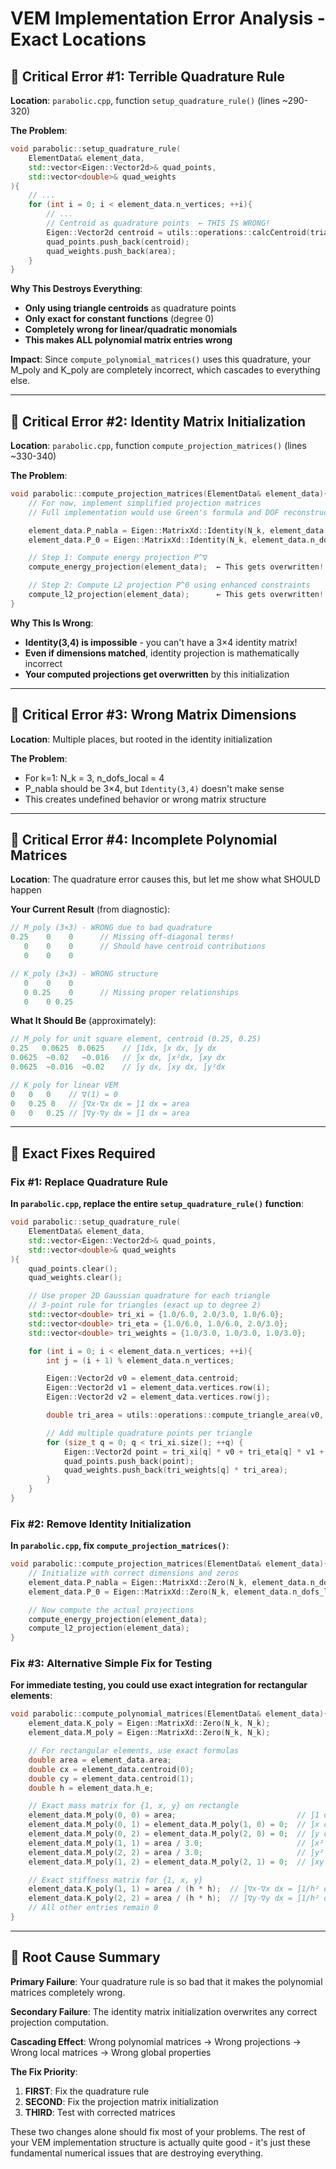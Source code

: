 # VEM Implementation Error Analysis - Exact Locations

## 🚨 Critical Error #1: Terrible Quadrature Rule

**Location**: `parabolic.cpp`, function `setup_quadrature_rule()` (lines ~290-320)

**The Problem**:

```cpp
void parabolic::setup_quadrature_rule(
    ElementData& element_data,
    std::vector<Eigen::Vector2d>& quad_points,
    std::vector<double>& quad_weights
){
    // ...
    for (int i = 0; i < element_data.n_vertices; ++i){
        // ...
        // Centroid as quadrature points  ← THIS IS WRONG!
        Eigen::Vector2d centroid = utils::operations::calcCentroid(triangle);
        quad_points.push_back(centroid);
        quad_weights.push_back(area);
    }
}
```

**Why This Destroys Everything**:

- **Only using triangle centroids** as quadrature points
- **Only exact for constant functions** (degree 0)
- **Completely wrong for linear/quadratic monomials**
- **This makes ALL polynomial matrix entries wrong**

**Impact**: Since `compute_polynomial_matrices()` uses this quadrature, your M_poly and K_poly are completely incorrect, which cascades to everything else.

---

## 🚨 Critical Error #2: Identity Matrix Initialization

**Location**: `parabolic.cpp`, function `compute_projection_matrices()` (lines ~330-340)

**The Problem**:

```cpp
void parabolic::compute_projection_matrices(ElementData& element_data){
    // For now, implement simplified projection matrices
    // Full implementation would use Green's formula and DOF reconstruction

    element_data.P_nabla = Eigen::MatrixXd::Identity(N_k, element_data.n_dofs_local);  ← WRONG!
    element_data.P_0 = Eigen::MatrixXd::Identity(N_k, element_data.n_dofs_local);     ← WRONG!

    // Step 1: Compute energy projection P^∇
    compute_energy_projection(element_data);  ← This gets overwritten!

    // Step 2: Compute L2 projection P^0 using enhanced constraints
    compute_l2_projection(element_data);      ← This gets overwritten!
}
```

**Why This Is Wrong**:

- **Identity(3,4) is impossible** - you can't have a 3×4 identity matrix!
- **Even if dimensions matched**, identity projection is mathematically incorrect
- **Your computed projections get overwritten** by this initialization

---

## 🚨 Critical Error #3: Wrong Matrix Dimensions

**Location**: Multiple places, but rooted in the identity initialization

**The Problem**:

- For k=1: N_k = 3, n_dofs_local = 4
- P_nabla should be 3×4, but `Identity(3,4)` doesn't make sense
- This creates undefined behavior or wrong matrix structure

---

## 🚨 Critical Error #4: Incomplete Polynomial Matrices

**Location**: The quadrature error causes this, but let me show what SHOULD happen

**Your Current Result** (from diagnostic):

```cpp
// M_poly (3×3) - WRONG due to bad quadrature
0.25    0    0      // Missing off-diagonal terms!
   0    0    0      // Should have centroid contributions
   0    0    0

// K_poly (3×3) - WRONG structure
   0    0    0
   0 0.25    0      // Missing proper relationships
   0    0 0.25
```

**What It Should Be** (approximately):

```cpp
// M_poly for unit square element, centroid (0.25, 0.25)
0.25   0.0625  0.0625    // ∫1dx, ∫x dx, ∫y dx
0.0625  ~0.02   ~0.016   // ∫x dx, ∫x²dx, ∫xy dx
0.0625  ~0.016  ~0.02    // ∫y dx, ∫xy dx, ∫y²dx

// K_poly for linear VEM
0   0   0    // ∇(1) = 0
0   0.25 0   // ∫∇x·∇x dx = ∫1 dx = area
0   0   0.25 // ∫∇y·∇y dx = ∫1 dx = area
```

---

## 🔧 **Exact Fixes Required**

### **Fix #1: Replace Quadrature Rule**

**In `parabolic.cpp`, replace the entire `setup_quadrature_rule()` function**:

```cpp
void parabolic::setup_quadrature_rule(
    ElementData& element_data,
    std::vector<Eigen::Vector2d>& quad_points,
    std::vector<double>& quad_weights
){
    quad_points.clear();
    quad_weights.clear();

    // Use proper 2D Gaussian quadrature for each triangle
    // 3-point rule for triangles (exact up to degree 2)
    std::vector<double> tri_xi = {1.0/6.0, 2.0/3.0, 1.0/6.0};
    std::vector<double> tri_eta = {1.0/6.0, 1.0/6.0, 2.0/3.0};
    std::vector<double> tri_weights = {1.0/3.0, 1.0/3.0, 1.0/3.0};

    for (int i = 0; i < element_data.n_vertices; ++i){
        int j = (i + 1) % element_data.n_vertices;

        Eigen::Vector2d v0 = element_data.centroid;
        Eigen::Vector2d v1 = element_data.vertices.row(i);
        Eigen::Vector2d v2 = element_data.vertices.row(j);

        double tri_area = utils::operations::compute_triangle_area(v0, v1, v2);

        // Add multiple quadrature points per triangle
        for (size_t q = 0; q < tri_xi.size(); ++q) {
            Eigen::Vector2d point = tri_xi[q] * v0 + tri_eta[q] * v1 + (1.0 - tri_xi[q] - tri_eta[q]) * v2;
            quad_points.push_back(point);
            quad_weights.push_back(tri_weights[q] * tri_area);
        }
    }
}
```

### **Fix #2: Remove Identity Initialization**

**In `parabolic.cpp`, fix `compute_projection_matrices()`**:

```cpp
void parabolic::compute_projection_matrices(ElementData& element_data){
    // Initialize with correct dimensions and zeros
    element_data.P_nabla = Eigen::MatrixXd::Zero(N_k, element_data.n_dofs_local);
    element_data.P_0 = Eigen::MatrixXd::Zero(N_k, element_data.n_dofs_local);

    // Now compute the actual projections
    compute_energy_projection(element_data);
    compute_l2_projection(element_data);
}
```

### **Fix #3: Alternative Simple Fix for Testing**

**For immediate testing, you could use exact integration for rectangular elements**:

```cpp
void parabolic::compute_polynomial_matrices(ElementData& element_data){
    element_data.K_poly = Eigen::MatrixXd::Zero(N_k, N_k);
    element_data.M_poly = Eigen::MatrixXd::Zero(N_k, N_k);

    // For rectangular elements, use exact formulas
    double area = element_data.area;
    double cx = element_data.centroid(0);
    double cy = element_data.centroid(1);
    double h = element_data.h_e;

    // Exact mass matrix for {1, x, y} on rectangle
    element_data.M_poly(0, 0) = area;                           // ∫1 dx
    element_data.M_poly(0, 1) = element_data.M_poly(1, 0) = 0;  // ∫x dx (scaled coords)
    element_data.M_poly(0, 2) = element_data.M_poly(2, 0) = 0;  // ∫y dx (scaled coords)
    element_data.M_poly(1, 1) = area / 3.0;                     // ∫x² dx (scaled)
    element_data.M_poly(2, 2) = area / 3.0;                     // ∫y² dx (scaled)
    element_data.M_poly(1, 2) = element_data.M_poly(2, 1) = 0;  // ∫xy dx (scaled)

    // Exact stiffness matrix for {1, x, y}
    element_data.K_poly(1, 1) = area / (h * h);  // ∫∇x·∇x dx = ∫1/h² dx
    element_data.K_poly(2, 2) = area / (h * h);  // ∫∇y·∇y dx = ∫1/h² dx
    // All other entries remain 0
}
```

---

## 📍 **Root Cause Summary**

**Primary Failure**: Your quadrature rule is so bad that it makes the polynomial matrices completely wrong.

**Secondary Failure**: The identity matrix initialization overwrites any correct projection computation.

**Cascading Effect**: Wrong polynomial matrices → Wrong projections → Wrong local matrices → Wrong global properties

**The Fix Priority**:

1. **FIRST**: Fix the quadrature rule
2. **SECOND**: Fix the projection matrix initialization
3. **THIRD**: Test with corrected matrices

These two changes alone should fix most of your problems. The rest of your VEM implementation structure is actually quite good - it's just these fundamental numerical issues that are destroying everything.
